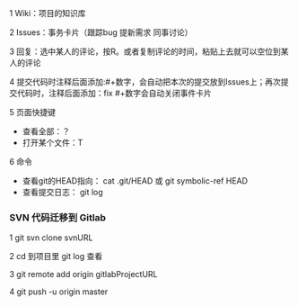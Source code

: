 1 Wiki：项目的知识库

2 Issues：事务卡片（跟踪bug 提新需求 同事讨论）

3 回复：选中某人的评论，按R。或者复制评论的时间，粘贴上去就可以空位到某人的评论

4 提交代码时注释后面添加:#+数字，会自动把本次的提交放到Issues上；再次提交代码时，注释后面添加：fix #+数字会自动关闭事件卡片

5 页面快捷键
* 查看全部：？ 
* 打开某个文件：T

6 命令  
- 查看git的HEAD指向：
  cat .git/HEAD 或 git symbolic-ref HEAD
- 查看提交日志：
  git log



### SVN 代码迁移到 Gitlab

1 git svn clone svnURL

2 cd 到项目里 git log 查看

3 git remote add origin gitlabProjectURL

4 git push -u origin master